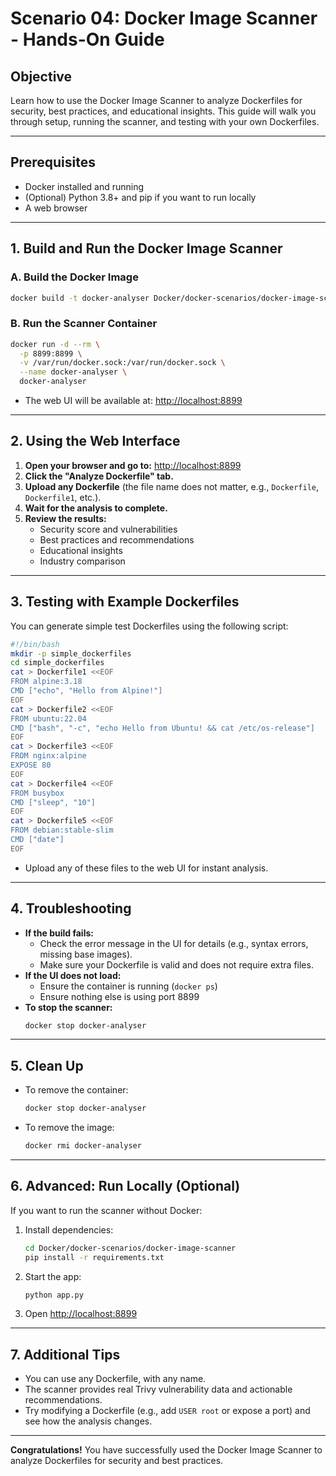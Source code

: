 # Scenario 04: Docker Image Scanner - Hands-On Guide

## Objective
Learn how to use the Docker Image Scanner to analyze Dockerfiles for security, best practices, and educational insights. This guide will walk you through setup, running the scanner, and testing with your own Dockerfiles.

---

## Prerequisites
- Docker installed and running
- (Optional) Python 3.8+ and pip if you want to run locally
- A web browser

---

## 1. Build and Run the Docker Image Scanner

### **A. Build the Docker Image**
```bash
docker build -t docker-analyser Docker/docker-scenarios/docker-image-scanner
```

### **B. Run the Scanner Container**
```bash
docker run -d --rm \
  -p 8899:8899 \
  -v /var/run/docker.sock:/var/run/docker.sock \
  --name docker-analyser \
  docker-analyser
```

- The web UI will be available at: [http://localhost:8899](http://localhost:8899)

---

## 2. Using the Web Interface

1. **Open your browser and go to:** [http://localhost:8899](http://localhost:8899)
2. **Click the "Analyze Dockerfile" tab.**
3. **Upload any Dockerfile** (the file name does not matter, e.g., `Dockerfile`, `Dockerfile1`, etc.).
4. **Wait for the analysis to complete.**
5. **Review the results:**
   - Security score and vulnerabilities
   - Best practices and recommendations
   - Educational insights
   - Industry comparison

---

## 3. Testing with Example Dockerfiles

You can generate simple test Dockerfiles using the following script:

```bash
#!/bin/bash
mkdir -p simple_dockerfiles
cd simple_dockerfiles
cat > Dockerfile1 <<EOF
FROM alpine:3.18
CMD ["echo", "Hello from Alpine!"]
EOF
cat > Dockerfile2 <<EOF
FROM ubuntu:22.04
CMD ["bash", "-c", "echo Hello from Ubuntu! && cat /etc/os-release"]
EOF
cat > Dockerfile3 <<EOF
FROM nginx:alpine
EXPOSE 80
EOF
cat > Dockerfile4 <<EOF
FROM busybox
CMD ["sleep", "10"]
EOF
cat > Dockerfile5 <<EOF
FROM debian:stable-slim
CMD ["date"]
EOF
```

- Upload any of these files to the web UI for instant analysis.

---

## 4. Troubleshooting

- **If the build fails:**
  - Check the error message in the UI for details (e.g., syntax errors, missing base images).
  - Make sure your Dockerfile is valid and does not require extra files.
- **If the UI does not load:**
  - Ensure the container is running (`docker ps`)
  - Ensure nothing else is using port 8899
- **To stop the scanner:**
  ```bash
  docker stop docker-analyser
  ```

---

## 5. Clean Up
- To remove the container:
  ```bash
  docker stop docker-analyser
  ```
- To remove the image:
  ```bash
  docker rmi docker-analyser
  ```

---

## 6. Advanced: Run Locally (Optional)
If you want to run the scanner without Docker:

1. Install dependencies:
   ```bash
   cd Docker/docker-scenarios/docker-image-scanner
   pip install -r requirements.txt
   ```
2. Start the app:
   ```bash
   python app.py
   ```
3. Open [http://localhost:8899](http://localhost:8899)

---

## 7. Additional Tips
- You can use any Dockerfile, with any name.
- The scanner provides real Trivy vulnerability data and actionable recommendations.
- Try modifying a Dockerfile (e.g., add `USER root` or expose a port) and see how the analysis changes.

---

**Congratulations!** You have successfully used the Docker Image Scanner to analyze Dockerfiles for security and best practices. 